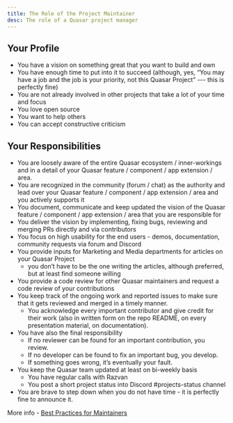 ```yaml
---
title: The Role of the Project Maintainer
desc: The role of a Quasar project manager
---
```


## Your Profile

- You have a vision on something great that you want to build and own
- You have enough time to put into it to succeed (although, yes, “You may have a job and the job is your priority, not this Quasar Project” --- this is perfectly fine)
- You are not already involved in other projects that take a lot of your time and focus
- You love open source
- You want to help others
- You can accept constructive criticism

## Your Responsibilities

- You are loosely aware of the entire Quasar ecosystem / inner-workings and in a detail of your Quasar feature / component / app extension / area.
- You are recognized in the community (forum / chat) as the authority and lead over your Quasar feature / component / app extension / area and you actively supports it
- You document, communicate and keep updated the vision of the Quasar feature / component / app extension / area that you are responsible for
- You deliver the vision by implementing, fixing bugs, reviewing and merging PRs directly and via contributors
- You focus on high usability for the end users - demos, documentation, community requests via forum and Discord
- You provide inputs for Marketing and Media departments for articles on your Quasar Project
  - you don’t have to be the one writing the articles, although preferred, but at least find someone willing
-  You provide a code review for other Quasar maintainers and request a code review of your contributions
- You keep track of the ongoing work and reported issues to make sure that it gets reviewed and merged in a timely manner.
  - You acknowledge every important contributor and give credit for their work (also in written form on the repo README, on every presentation material, on documentation).
- You have also the final responsibility
  - If no reviewer can be found for an important contribution, you review.
  - If no developer can be found to fix an important bug, you develop.
  - If something goes wrong, it’s eventually your fault.
- You keep the Quasar team updated at least on bi-weekly basis
  - You have regular calls with Razvan
  - You post a short project status into Discord #projects-status channel
- You are brave to step down when you do not have time - it is perfectly fine to announce it.

More info - [Best Practices for Maintainers](https://opensource.guide/best-practices/)
